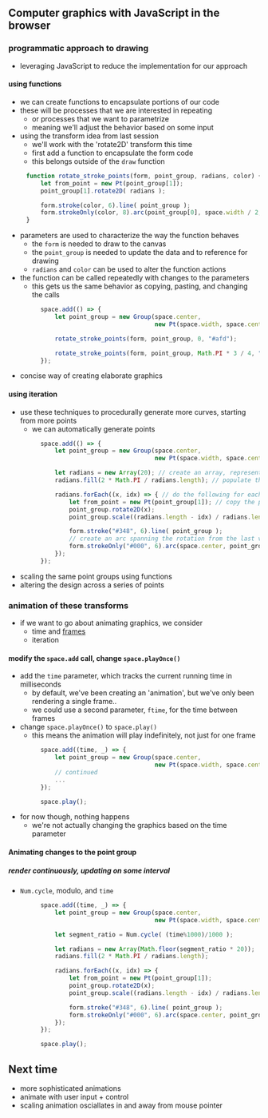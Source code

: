 ## Computer graphics with JavaScript in the browser

### programmatic approach to drawing
- leveraging JavaScript to reduce the implementation for our approach

#### using functions
- we can create functions to encapsulate portions of our code
- these will be processes that we are interested in repeating
  - or processes that we want to parametrize
  - meaning we'll adjust the behavior based on some input
- using the transform idea from last session
  - we'll work with the 'rotate2D' transform this time
  - first add a function to encapsulate the form code
  - this belongs outside of the `draw` function
```js
     function rotate_stroke_points(form, point_group, radians, color) {
         let from_point = new Pt(point_group[1]);
         point_group[1].rotate2D( radians );

         form.stroke(color, 6).line( point_group );
         form.strokeOnly(color, 8).arc(point_group[0], space.width / 2, from_point.angle(), point_group[1].angle());
     }
```
- parameters are used to characterize the way the function behaves
  - the `form` is needed to draw to the canvas
  - the `point_group` is needed to update the data and to reference for drawing
  - `radians` and `color` can be used to alter the function actions
- the function can be called repeatedly with changes to the parameters
  - this gets us the same behavior as copying, pasting, and changing the calls
```js
         space.add(() => {
             let point_group = new Group(space.center,
                                         new Pt(space.width, space.center.y));

             rotate_stroke_points(form, point_group, 0, "#afd");

             rotate_stroke_points(form, point_group, Math.PI * 3 / 4, "#af2");
         });
```
- concise way of creating elaborate graphics

#### using iteration
- use these techniques to procedurally generate more curves, starting from more points
  - we can automatically generate points
```js
         space.add(() => {
             let point_group = new Group(space.center,
                                         new Pt(space.width, space.center.y));

             let radians = new Array(20); // create an array, representing each increment clockwise
             radians.fill(2 * Math.PI / radians.length); // populate the array automatically with the step size in radians (rotational step size)

             radians.forEach((x, idx) => { // do the following for each of the segments in the array
                 let from_point = new Pt(point_group[1]); // copy the point along the circumference before rotating
                 point_group.rotate2D(x);
                 point_group.scale((radians.length - idx) / radians.length); // scale the 'vector' by some fraction after we rotate

                 form.stroke("#348", 6).line( point_group );
                 // create an arc spanning the rotation from the last vector to the updated vector (after scale / rotation)
                 form.strokeOnly("#000", 6).arc(space.center, point_group[1].$subtract(space.center).magnitude(), from_point.angle(), x, true);
             });
         });
```
- scaling the same point groups using functions
- altering the design across a series of points

### animation of these transforms
- if we want to go about animating graphics, we consider
  - time and [frames](https://en.wikipedia.org/wiki/Frame_rate)
  - iteration

#### modify the `space.add` call, change `space.playOnce()`
- add the `time` parameter, which tracks the current running time in milliseconds
  - by default, we've been creating an 'animation', but we've only been rendering a single frame..
  - we could use a second parameter, `ftime`, for the time between frames
- change `space.playOnce()` to `space.play()`
  - this means the animation will play indefinitely, not just for one frame
```js
         space.add((time, _) => {
             let point_group = new Group(space.center,
                                         new Pt(space.width, space.center.y));
             // continued
             ...
         });

         space.play();
```
- for now though, nothing happens
  - we're not actually changing the graphics based on the time parameter
#### Animating changes to the point group

##### render continuously, updating on some interval
- `Num.cycle`, modulo, and `time`
```js
         space.add((time, _) => {
             let point_group = new Group(space.center,
                                         new Pt(space.width, space.center.y));

             let segment_ratio = Num.cycle( (time%1000)/1000 );

             let radians = new Array(Math.floor(segment_ratio * 20));
             radians.fill(2 * Math.PI / radians.length);

             radians.forEach((x, idx) => {
                 let from_point = new Pt(point_group[1]);
                 point_group.rotate2D(x);
                 point_group.scale((radians.length - idx) / radians.length);

                 form.stroke("#348", 6).line( point_group );
                 form.strokeOnly("#000", 6).arc(space.center, point_group[1].$subtract(space.center).magnitude(), from_point.angle(), x, false);
             });
         });

         space.play();
```

## Next time
- more sophisticated animations
- animate with user input + control
- scaling animation osciallates in and away from mouse pointer
